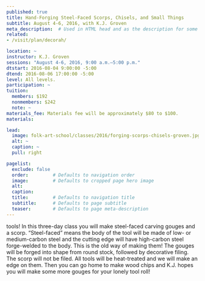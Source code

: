 ```yaml
---
published: true
title: Hand-Forging Steel-Faced Scorps, Chisels, and Small Things
subtitle: August 4-6, 2016, with K.J. Groven      
meta_description:  # Used in HTML head and as the description for some search engines
related:
- /visit/plan/decorah/

location: ~
instructor: K.J. Groven   
sessions: "August 4-6, 2016, 9:00 a.m.–5:00 p.m."
dtstart: 2016-08-04 9:00:00 -5:00
dtend: 2016-08-06 17:00:00 -5:00
level: All levels.     
participation: ~
tuition:
  members: $192
  nonmembers: $242
  note: ~
materials_fee: Materials fee will be approximately $80 to $100. 
materials: 

lead:
  image: folk-art-school/classes/2016/forging-scorps-chisels-groven.jpg
  alt: ~
  caption: ~
  pull: right

pagelist:
  exclude: false
  order:         # Defaults to navigation order  
  image:         # Defaults to cropped page hero image
  alt:
  caption:
  title:         # Defaults to navigation title
  subtitle:      # Defaults to page subtitle
  teaser:        # Defaults to page meta-description 
---
```

tools! In this three-day class you will make steel-faced carving gouges and a scorp. “Steel-faced” means the body of the tool will be made of low- or medium-carbon steel and the cutting edge will have high-carbon steel forge-welded to the body. This is the old way of making them! The gouges will be forged into shape from round stock, followed by decorative filing. The scorp will not be filed. All tools will be heat-treated and we will make an edge on them. Then you can go home to make wood chips and K.J. hopes you will make some more gouges for your lonely tool roll! 